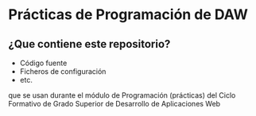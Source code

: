 # Prácticas de Programación de DAW

## ¿Que contiene este repositorio?

- Código fuente
- Ficheros de configuración
- etc.

que se usan durante el módulo de Programación (prácticas) del Ciclo Formativo de Grado Superior de Desarrollo de Aplicaciones Web
